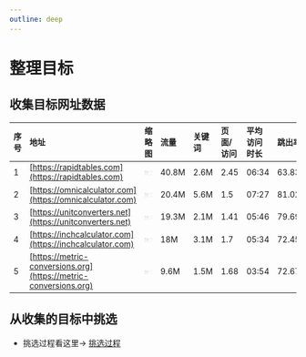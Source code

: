 ```yaml
---
outline: deep
---
```

# 整理目标

## 收集目标网址数据

| 序号        | 地址   | 缩略图   |  流量  |  关键词 | 页面/访问 | 平均访问时长| 跳出率 |  反向链接  |
| :--------  | :-----  |:-----  | :---- |:---- | :----| :----  | :---- | :----:  |
| 1 | [https://rapidtables.com](https://rapidtables.com) | ![图5](../static/images/tools/03-rapidtables.com.png)|40.8M|2.6M|2.45|06:34|63.83%|204.1K|
| 2 | [https://omnicalculator.com](https://omnicalculator.com) | ![图1](../static/images/tools/01-omnicalculator.com.png)| 20.4M|5.6M|1.5|07:27|81.02|757.9K|
| 3 | [https://unitconverters.net](https://unitconverters.net) | ![图3](../static/images/tools/04-unitconverters.net.png)|19.3M|2.1M|1.41|05:46|79.69%|727.7K|
| 4 | [https://inchcalculator.com](https://inchcalculator.com) | ![图4](../static/images/tools/05-inchcalculator.com.png)|18M|3.1M|1.7|05:34|72.45%|285.2K|
| 5 | [https://metric-conversions.org](https://metric-conversions.org) | ![图2](../static/images/tools/02-metric-conversions.org.png)|9.6M|1.5M|1.68|03:54|72.67%|112.7K|






## 从收集的目标中挑选

- 挑选过程看这里→ [挑选过程](./logs.md)
